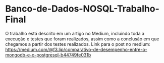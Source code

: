 # Banco-de-Dados-NOSQL-Trabalho-Final

O trabalho está descrito em um artigo no Medium, incluindo toda a execução e testes que foram realizados, assim como a conclusão em que chegamos a partir dos testes realizados.
Link para o post no medium: https://medium.com/@f3.lip/comparativo-de-desempenho-entre-o-mongodb-e-o-postgresql-b44749fe031b
